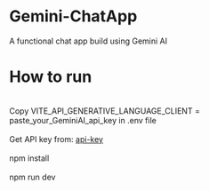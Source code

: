 # Gemini-ChatApp
 A functional chat app build using Gemini AI
# How to run
 <br>Copy   VITE_API_GENERATIVE_LANGUAGE_CLIENT = paste_your_GeminiAI_api_key  in .env file<br/>
 <br>Get API key from: [api-key](https://aistudio.google.com/app/apikey)<br/>
 <br>npm install<br/>
 <br>npm run dev<br/>
